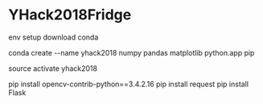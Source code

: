 # YHack2018Fridge

env setup
download conda

conda create --name yhack2018 numpy pandas matplotlib python.app pip 

source activate yhack2018

pip install opencv-contrib-python==3.4.2.16
pip install request
pip install Flask